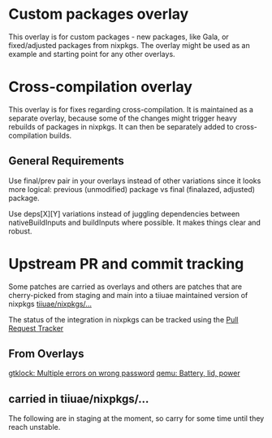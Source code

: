 <!--
SPDX-FileCopyrightText: 2022-2024 TII (SSRC) and the Ghaf contributors

SPDX-License-Identifier: CC-BY-SA-4.0
-->

# Custom packages overlay

This overlay is for custom packages - new packages, like Gala, or
fixed/adjusted packages from nixpkgs. The overlay might be used as
an example and starting point for any other overlays.

# Cross-compilation overlay

This overlay is for fixes regarding cross-compilation. It is maintained as a
separate overlay, because some of the changes might trigger heavy rebuilds of
packages in nixpkgs. It can then be separately added to cross-compilation
builds.

## General Requirements

Use final/prev pair in your overlays instead of other variations
since it looks more logical:
previous (unmodified) package vs final (finalazed, adjusted) package.

Use deps[X][Y] variations instead of juggling dependencies between
nativeBuildInputs and buildInputs where possible.
It makes things clear and robust.

# Upstream PR and commit tracking

Some patches are carried as overlays and others are patches that are cherry-picked
from staging and main into a tiiuae maintained version of nixpkgs 
[tiiuae/nixpkgs/...](https://github.com/tiiuae/nixpkgs/)

The status of the integration in nixpkgs can be tracked using the [Pull Request Tracker](https://nixpk.gs/pr-tracker.html)

## From Overlays

[gtklock: Multiple errors on wrong password](https://github.com/jovanlanik/gtklock/pull/119)
[qemu: Battery, lid, power](https://github.com/blochl/qemu/pull/3)

## carried in tiiuae/nixpkgs/...

The following are in staging at the moment, so carry for some time until they reach unstable.
